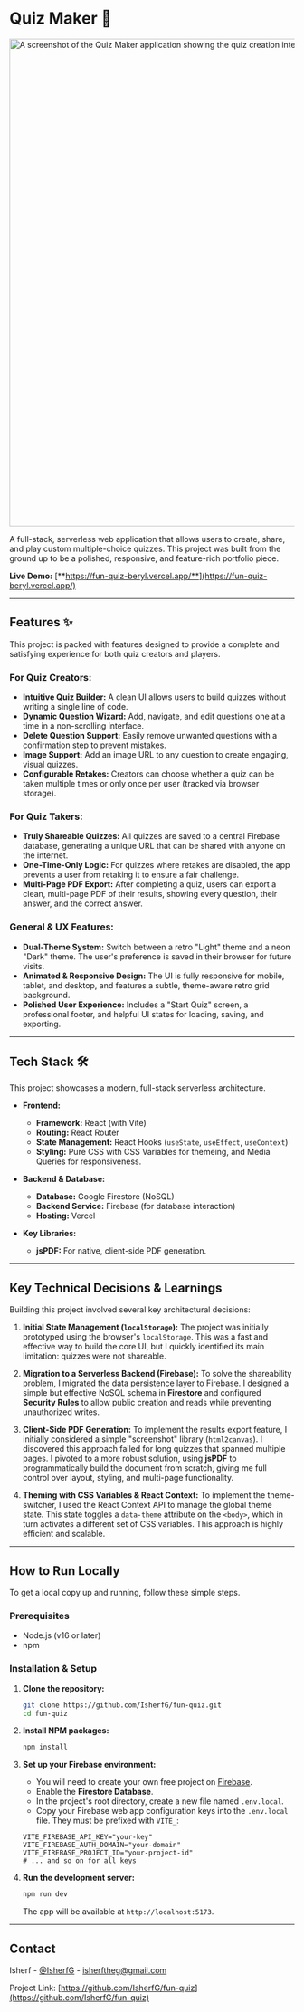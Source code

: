 # Quiz Maker 🚀

<img width="1087" height="862" alt="A screenshot of the Quiz Maker application showing the quiz creation interface in light mode." src="https://github.com/user-attachments/assets/fe3e4aa7-8dba-4a82-b639-8abb6fdad485" />

A full-stack, serverless web application that allows users to create, share, and play custom multiple-choice quizzes. This project was built from the ground up to be a polished, responsive, and feature-rich portfolio piece.

**Live Demo:** [**https://fun-quiz-beryl.vercel.app/**](https://fun-quiz-beryl.vercel.app/)

---

## Features ✨

This project is packed with features designed to provide a complete and satisfying experience for both quiz creators and players.

### For Quiz Creators:
*   **Intuitive Quiz Builder:** A clean UI allows users to build quizzes without writing a single line of code.
*   **Dynamic Question Wizard:** Add, navigate, and edit questions one at a time in a non-scrolling interface.
*   **Delete Question Support:** Easily remove unwanted questions with a confirmation step to prevent mistakes.
*   **Image Support:** Add an image URL to any question to create engaging, visual quizzes.
*   **Configurable Retakes:** Creators can choose whether a quiz can be taken multiple times or only once per user (tracked via browser storage).

### For Quiz Takers:
*   **Truly Shareable Quizzes:** All quizzes are saved to a central Firebase database, generating a unique URL that can be shared with anyone on the internet.
*   **One-Time-Only Logic:** For quizzes where retakes are disabled, the app prevents a user from retaking it to ensure a fair challenge.
*   **Multi-Page PDF Export:** After completing a quiz, users can export a clean, multi-page PDF of their results, showing every question, their answer, and the correct answer.

### General & UX Features:
*   **Dual-Theme System:** Switch between a retro "Light" theme and a neon "Dark" theme. The user's preference is saved in their browser for future visits.
*   **Animated & Responsive Design:** The UI is fully responsive for mobile, tablet, and desktop, and features a subtle, theme-aware retro grid background.
*   **Polished User Experience:** Includes a "Start Quiz" screen, a professional footer, and helpful UI states for loading, saving, and exporting.

---

## Tech Stack 🛠️

This project showcases a modern, full-stack serverless architecture.

*   **Frontend:**
    *   **Framework:** React (with Vite)
    *   **Routing:** React Router
    *   **State Management:** React Hooks (`useState`, `useEffect`, `useContext`)
    *   **Styling:** Pure CSS with CSS Variables for themeing, and Media Queries for responsiveness.

*   **Backend & Database:**
    *   **Database:** Google Firestore (NoSQL)
    *   **Backend Service:** Firebase (for database interaction)
    *   **Hosting:** Vercel

*   **Key Libraries:**
    *   **jsPDF:** For native, client-side PDF generation.

---

## Key Technical Decisions & Learnings

Building this project involved several key architectural decisions:

1.  **Initial State Management (`localStorage`):** The project was initially prototyped using the browser's `localStorage`. This was a fast and effective way to build the core UI, but I quickly identified its main limitation: quizzes were not shareable.

2.  **Migration to a Serverless Backend (Firebase):** To solve the shareability problem, I migrated the data persistence layer to Firebase. I designed a simple but effective NoSQL schema in **Firestore** and configured **Security Rules** to allow public creation and reads while preventing unauthorized writes.

3.  **Client-Side PDF Generation:** To implement the results export feature, I initially considered a simple "screenshot" library (`html2canvas`). I discovered this approach failed for long quizzes that spanned multiple pages. I pivoted to a more robust solution, using **jsPDF** to programmatically build the document from scratch, giving me full control over layout, styling, and multi-page functionality.

4.  **Theming with CSS Variables & React Context:** To implement the theme-switcher, I used the React Context API to manage the global theme state. This state toggles a `data-theme` attribute on the `<body>`, which in turn activates a different set of CSS variables. This approach is highly efficient and scalable.

---

## How to Run Locally

To get a local copy up and running, follow these simple steps.

### Prerequisites

*   Node.js (v16 or later)
*   npm

### Installation & Setup

1.  **Clone the repository:**
    ```sh
    git clone https://github.com/IsherfG/fun-quiz.git
    cd fun-quiz
    ```

2.  **Install NPM packages:**
    ```sh
    npm install
    ```

3.  **Set up your Firebase environment:**
    *   You will need to create your own free project on [Firebase](https://firebase.google.com/).
    *   Enable the **Firestore Database**.
    *   In the project's root directory, create a new file named `.env.local`.
    *   Copy your Firebase web app configuration keys into the `.env.local` file. They must be prefixed with `VITE_`:
      ```
      VITE_FIREBASE_API_KEY="your-key"
      VITE_FIREBASE_AUTH_DOMAIN="your-domain"
      VITE_FIREBASE_PROJECT_ID="your-project-id"
      # ... and so on for all keys
      ```

4.  **Run the development server:**
    ```sh
    npm run dev
    ```
    The app will be available at `http://localhost:5173`.

---

## Contact

Isherf - [@IsherfG](https://twitter.com/IsherfG) - isherftheg@gmail.com

Project Link: [https://github.com/IsherfG/fun-quiz](https://github.com/IsherfG/fun-quiz)
